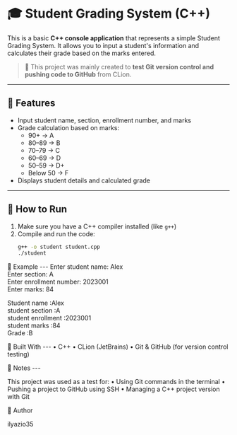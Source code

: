 # 🎓 Student Grading System (C++)

This is a basic **C++ console application** that represents a simple Student Grading System. It allows you to input a student's information and calculates their grade based on the marks entered.

> 📌 This project was mainly created to **test Git version control and pushing code to GitHub** from CLion.

---

## 🧠 Features

- Input student name, section, enrollment number, and marks
- Grade calculation based on marks:
  - 90+ → A
  - 80–89 → B
  - 70–79 → C
  - 60–69 → D
  - 50–59 → D+
  - Below 50 → F
- Displays student details and calculated grade

---

## 🚀 How to Run

1. Make sure you have a C++ compiler installed (like `g++`)
2. Compile and run the code:
   ```bash
   g++ -o student student.cpp
   ./student
   
🧪 Example ---
Enter student name: Alex  
Enter section: A  
Enter enrollment number: 2023001  
Enter marks: 84  

Student name :Alex  
student section :A  
student enrollment :2023001  
student marks :84  
Grade :B  

🧰 Built With ---
	•	C++
	•	CLion (JetBrains)
	•	Git & GitHub (for version control testing)
 
 📌 Notes ---

This project was used as a test for:
	•	Using Git commands in the terminal
	•	Pushing a project to GitHub using SSH
	•	Managing a C++ project version with Git

 🔗 Author

ilyazio35
